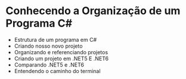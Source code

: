 # Conhecendo a Organização de um Programa C#

- Estrutura de um programa em C#
- Criando nosso novo projeto
- Organizando e referenciando projetos
- Criando um projeto em .NET5 E .NET6
- Comparando .NET5 e .NET6
- Entendendo o caminho do terminal